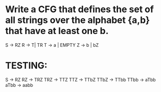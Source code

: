 # Write a CFG that defines the set of all strings over the alphabet {a,b} that have at least one b.

S -> RZ
R -> T| TR
T -> a | EMPTY
Z -> b | bZ

# TESTING:
S -> RZ
RZ -> TRZ
TRZ -> TTZ
TTZ -> TTbZ
TTbZ -> TTbb
TTbb -> aTbb
aTbb -> aabb
